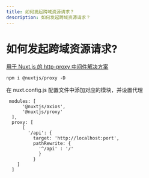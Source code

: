```yaml
---
title: 如何发起跨域资源请求？
description: 如何发起跨域资源请求？
---
```


# 如何发起跨域资源请求?

[用于 Nuxt.js 的 http-proxy 中间件解决方案](https://github.com/nuxt-community/proxy-module#readme)

```
npm i @nuxtjs/proxy -D
```

在 nuxt.config.js 配置文件中添加对应的模块，并设置代理

```
 modules: [
      '@nuxtjs/axios',
      '@nuxtjs/proxy'
  ],
  proxy: [
      [
        '/api': {
          target: 'http://localhost:port',
          pathRewrite: {
            '^/api' : '/'
            }
          }
    ]
  ]
```
